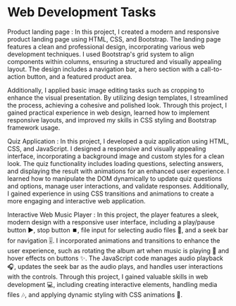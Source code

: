 # Web Development Tasks


Product landing page : In this project, I created a modern and responsive product landing page using HTML, CSS, and Bootstrap. The landing page features a clean and professional design, incorporating various web development techniques. I used Bootstrap's grid system to align components within columns, ensuring a structured and visually appealing layout. The design includes a navigation bar, a hero section with a call-to-action button, and a featured product area.

Additionally, I applied basic image editing tasks such as cropping to enhance the visual presentation. By utilizing design templates, I streamlined the process, achieving a cohesive and polished look. Through this project, I gained practical experience in web design, learned how to implement responsive layouts, and improved my skills in CSS styling and Bootstrap framework usage.


Quiz Application : In this project, I developed a quiz application using HTML, CSS, and JavaScript. I designed a responsive and visually appealing interface, incorporating a background image and custom styles for a clean look. The quiz functionality includes loading questions, selecting answers, and displaying the result with animations for an enhanced user experience. I learned how to manipulate the DOM dynamically to update quiz questions and options, manage user interactions, and validate responses. Additionally, I gained experience in using CSS transitions and animations to create a more engaging and interactive web application.

Interactive Web Music Player : In this project, the player features a sleek, modern design with a responsive user interface, including a play/pause button ▶️, stop button ⏹️, file input for selecting audio files 📁, and a seek bar for navigation 🎚️. I incorporated animations and transitions to enhance the user experience, such as rotating the album art when music is playing 🎵 and hover effects on buttons ✨. The JavaScript code manages audio playback 🎧, updates the seek bar as the audio plays, and handles user interactions with the controls. Through this project, I gained valuable skills in web development 💻, including creating interactive elements, handling media files 🎶, and applying dynamic styling with CSS animations 🎨.
